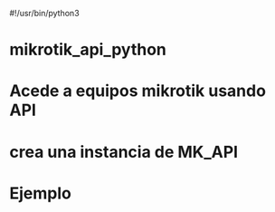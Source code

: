 
#!/usr/bin/python3
# mikrotik_api_python
# Acede a equipos mikrotik usando API
# crea una instancia de MK_API
# Ejemplo 









    
